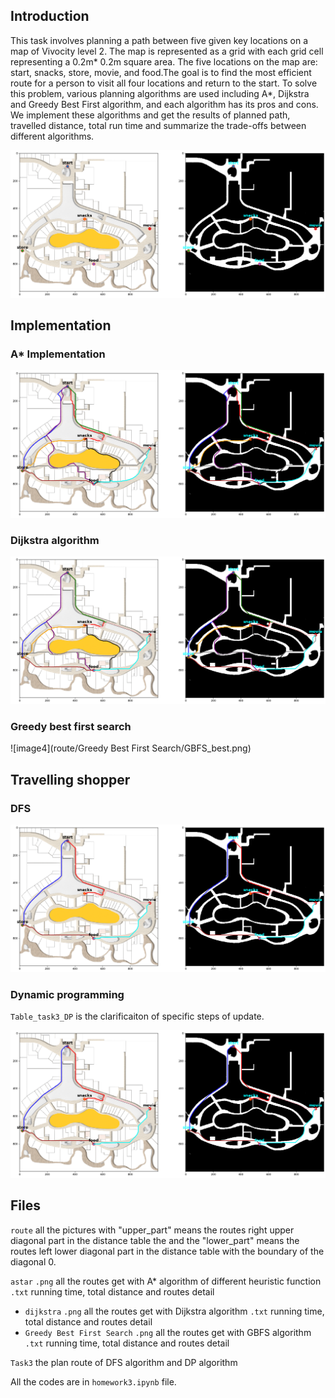 ## Introduction
This task involves planning a path between five given key locations on a map of Vivocity level 2. The map is represented as a grid with each grid cell representing a 0.2m* 0.2m square area. The five locations on the map are: start, snacks, store, movie, and food.The goal is to find the most efficient route for a person to visit all four locations and return to the start. To solve this problem, various planning algorithms are used including A*, Dijkstra and Greedy Best First algorithm, and each algorithm has its pros and cons. We implement these algorithms and get the results of planned path, travelled distance, total run time and summarize the trade-offs between different algorithms.

![image1](map/obs_expansion.png)

## Implementation

### A* Implementation
![image2](route/astar/E_best_route.png)

### Dijkstra algorithm
![image3](route/dijkstra/upper_route.png)

### Greedy best first search
![image4](route/Greedy Best First Search/GBFS_best.png)

## Travelling shopper 

### DFS
![image5](route/Task3/DFS_route.png)

### Dynamic programming
`Table_task3_DP` is the clarificaiton of specific steps of update.

![image6](route/Task3/DP_route.png)

## Files
`route`  all the pictures with "upper_part" means the routes right upper diagonal part in the distance table the and the "lower_part" means the routes left lower diagonal part in the distance table with the boundary of the diagonal 0.

`astar` 
    `.png` all the routes get with A* algorithm of different heuristic function
    `.txt` running time, total distance and routes detail
* `dijkstra` 
    `.png` all the routes get with Dijkstra algorithm
    `.txt` running time, total distance and routes detail
* `Greedy Best First Search`
    `.png` all the routes get with GBFS algorithm
    `.txt` running time, total distance and routes detail

`Task3` the plan route of DFS algorithm and DP algorithm

All the codes are in `homework3.ipynb` file.


